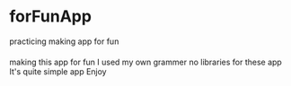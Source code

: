# forFunApp
practicing making app for fun
####
making this app for fun 
I used my own grammer no libraries for these app
It's quite simple app 
Enjoy 
